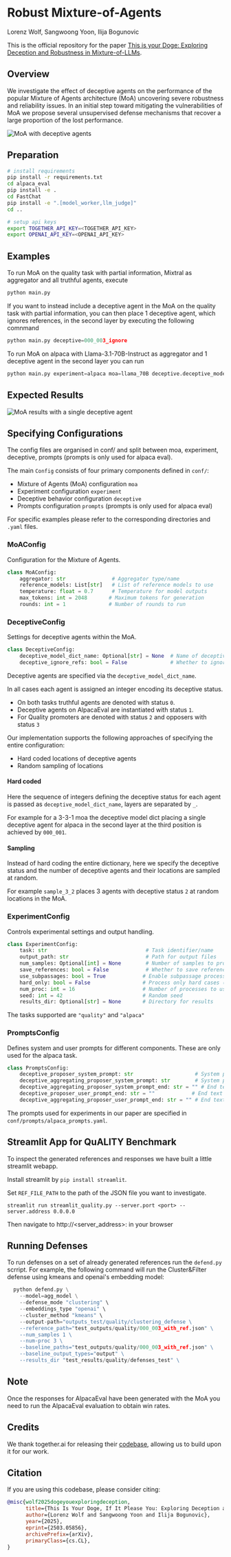 # Robust Mixture-of-Agents

Lorenz Wolf, Sangwoong Yoon, Ilija Bogunovic

This is the official repository for the paper [This is your Doge: Exploring Deception and Robustness in Mixture-of-LLMs](https://arxiv.org/abs/2503.05856).


## Overview

We investigate the effect of deceptive agents on the performance of the popular Mixture of Agents architecture (MoA) uncovering severe robustness and reliability issues. In an initial step toward mitigating the vulnerabilities of MoA we propose several unsupervised defense mechanisms that recover a large proportion of the lost performance.

<img alt="MoA with deceptive agents" src="./assets/moa-deceptive.png">

## Preparation

```bash
# install requirements
pip install -r requirements.txt
cd alpaca_eval
pip install -e .
cd FastChat
pip install -e ".[model_worker,llm_judge]"
cd ..

# setup api keys
export TOGETHER_API_KEY=<TOGETHER_API_KEY>
export OPENAI_API_KEY=<OPENAI_API_KEY>
```

## Examples

To run MoA on the quality task with partial information, Mixtral as aggregator and all truthful agents, execute
```python
python main.py
```

If you want to instead include a deceptive agent in the MoA on the quality task with partial information, you can then place 1 deceptive agent, which ignores references, in the second layer by executing the following comnmand
```python
python main.py deceptive=000_003_ignore
```

To run MoA on alpaca with Llama-3.1-70B-Instruct as aggregator and 1 deceptive agent in the second layer you can run
```python
python main.py experiment=alpaca moa=llama_70B deceptive.deceptive_model_dict_name="000_001"
```


## Expected Results

<img alt="MoA results with a single deceptive agent" src="./assets/results.png">


## Specifying Configurations
The config files are organised in conf/ and split between moa, experiment, deceptive, prompts (prompts is only used for alpaca eval).

The main `Config` consists of four primary components defined in `conf/`:
- Mixture of Agents (MoA) configuration `moa`
- Experiment configuration `experiment`
- Deceptive behavior configuration `deceptive`
- Prompts configuration `prompts` (prompts is only used for alpaca eval)

For specific examples please refer to the corresponding directories and `.yaml` files.

### MoAConfig

Configuration for the Mixture of Agents.

```python
class MoAConfig:
    aggregator: str               # Aggregator type/name
    reference_models: List[str]   # List of reference models to use
    temperature: float = 0.7      # Temperature for model outputs
    max_tokens: int = 2048       # Maximum tokens for generation
    rounds: int = 1              # Number of rounds to run
```

### DeceptiveConfig

Settings for deceptive agents within the MoA.

```python
class DeceptiveConfig:
    deceptive_model_dict_name: Optional[str] = None  # Name of deceptive model dictionary, none corresponds to all truthful agents
    deceptive_ignore_refs: bool = False              # Whether to ignore references in deceptive detection
```
Deceptive agents are specified via the `deceptive_model_dict_name`. 

In all cases each agent is assigned an integer encoding its deceptive status.
- On both tasks truthful agents are denoted with status `0`. 
- Deceptive agents on AlpacaEval are instantiated with status `1`.
- For Quality promoters are denoted with status `2` and opposers with status `3`

Our implementation supports the following approaches of specifying the entire configuration:
- Hard coded locations of deceptive agents
- Random sampling of locations

#### Hard coded
Here the sequence of integers defining the deceptive status for each agent is passed as `deceptive_model_dict_name`, layers are separated by `_`.

For example for a 3-3-1 moa the deceptive model dict placing a single deceptive agent for alpaca in the second layer at the third position is achieved by `000_001`.

#### Sampling
Instead of hard coding the entire dictionary, here we specify the deceptive status and the number of deceptive agents and their locations are sampled at random.

For example `sample_3_2` places 3 agents with deceptive status `2` at random locations in the MoA.

### ExperimentConfig

Controls experimental settings and output handling.

```python
class ExperimentConfig:
    task: str                                # Task identifier/name
    output_path: str                         # Path for output files
    num_samples: Optional[int] = None        # Number of samples to process
    save_references: bool = False            # Whether to save reference outputs
    use_subpassages: bool = True            # Enable subpassage processing (Quality)
    hard_only: bool = False                 # Process only hard cases (Quality)
    num_proc: int = 16                      # Number of processes to use
    seed: int = 42                          # Random seed
    results_dir: Optional[str] = None       # Directory for results
```
The tasks supported are `"quality"` and `"alpaca"`

### PromptsConfig

Defines system and user prompts for different components. These are only used for the alpaca task.

```python
class PromptsConfig:
    deceptive_proposer_system_prompt: str                    # System prompt for deceptive proposer
    deceptive_aggregating_proposer_system_prompt: str        # System prompt for aggregating proposer
    deceptive_aggregating_proposer_system_prompt_end: str = "" # End text for aggregating system prompt
    deceptive_proposer_user_prompt_end: str = ""            # End text for proposer user prompt
    deceptive_aggregating_proposer_user_prompt_end: str = "" # End text for aggregating user prompt
```
The prompts used for experiments in our paper are specified in `conf/prompts/alpaca_prompts.yaml`.

## Streamlit App for QuALITY Benchmark
To inspect the generated references and responses we have built a little streamlit webapp.

Install streamlit by `pip install streamlit`.

Set `REF_FILE_PATH` to the path of the JSON file you want to investigate.
```
streamlit run streamlit_quality.py --server.port <port> --server.address 0.0.0.0
```

Then navigate to http://<server_address>:<port> in your browser

## Running Defenses

To run defenses on a set of already generated references run the `defend.py` scrript. For example, the following command will run the Cluster&Filter defense using kmeans and openai's embedding model:

```python
  python defend.py \
    --model=agg_model \
    --defense_mode "clustering" \
    --embeddings_type "openai" \
    --cluster_method "kmeans" \
    --output-path="outputs_test/quality/clustering_defense \
    --reference_path="test_outputs/quality/000_003_with_ref.json" \
    --num_samples 1 \
    --num-proc 3 \
    --baseline_paths="test_outputs/quality/000_003_with_ref.json" \
    --baseline_output_types="output" \
    --results_dir "test_results/quality/defenses_test" \
```

## Note
Once the responses for AlpacaEval have been generated with the MoA you need to run the AlpacaEval evaluation to obtain win rates.

## Credits
We thank together.ai for releasing their [codebase](https://github.com/togethercomputer/MoA), allowing us to build upon it for our work.


## Citation

If you are using this codebase, please consider citing:

```bibtex
@misc{wolf2025dogeyouexploringdeception,
      title={This Is Your Doge, If It Please You: Exploring Deception and Robustness in Mixture of LLMs}, 
      author={Lorenz Wolf and Sangwoong Yoon and Ilija Bogunovic},
      year={2025},
      eprint={2503.05856},
      archivePrefix={arXiv},
      primaryClass={cs.CL},
}
```




